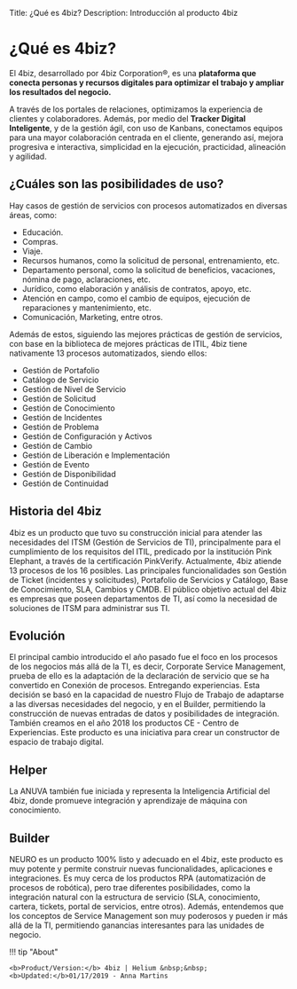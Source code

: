 Title: ¿Qué es 4biz?
Description: Introducción al producto 4biz

# ¿Qué es 4biz?

El 4biz, desarrollado por 4biz Corporation®, es una **plataforma 
que conecta personas y recursos digitales para optimizar el trabajo y ampliar 
los resultados del negocio.**

A través de los portales de relaciones, optimizamos la experiencia de clientes y 
colaboradores. Además, por medio del **Tracker Digital Inteligente**, y de la gestión ágil, 
con uso de Kanbans, conectamos equipos para una mayor colaboración centrada en el cliente, 
generando así, mejora progresiva e interactiva, simplicidad en la ejecución, practicidad, 
alineación y agilidad.

¿Cuáles son las posibilidades de uso?
--------------------------------------

Hay casos de gestión de servicios con procesos automatizados en diversas áreas, como:

*   Educación.
*   Compras.
*   Viaje.
*   Recursos humanos, como la solicitud de personal, entrenamiento, etc.
*   Departamento personal, como la solicitud de beneficios, vacaciones, nómina de pago, aclaraciones, etc.
*   Jurídico, como elaboración y análisis de contratos, apoyo, etc.
*   Atención en campo, como el cambio de equipos, ejecución de reparaciones y mantenimiento, etc.
*   Comunicación, Marketing, entre otros.

Además de estos, siguiendo las mejores prácticas de gestión de servicios, con base en la 
biblioteca de mejores prácticas de ITIL, 4biz tiene nativamente 13 procesos automatizados, 
siendo ellos:

*   Gestión de Portafolio
*   Catálogo de Servicio
*   Gestión de Nivel de Servicio
*   Gestión de Solicitud
*   Gestión de Conocimiento
*   Gestión de Incidentes
*   Gestión de Problema
*   Gestión de Configuración y Activos
*   Gestión de Cambio
*   Gestión de Liberación e Implementación
*   Gestión de Evento
*   Gestión de Disponibilidad
*   Gestión de Continuidad

Historia del 4biz
--------------------

4biz es un producto que tuvo su construcción inicial para atender las
necesidades del ITSM (Gestión de Servicios de TI), principalmente para
el cumplimiento de los requisitos del ITIL, predicado por la institución Pink Elephant,
a través de la certificación PinkVerify. Actualmente, 4biz atiende 13 procesos
de los 16 posibles. Las principales funcionalidades son Gestión de Ticket
(incidentes y solicitudes), Portafolio de Servicios y Catálogo, Base de
Conocimiento, SLA, Cambios y CMDB. El público objetivo actual del 4biz es
empresas que poseen departamentos de TI, así como la necesidad de soluciones de
ITSM para administrar sus TI.

Evolución
------------

El principal cambio introducido el año pasado fue el foco en los procesos de
los negocios más allá de la TI, es decir, Corporate Service Management, prueba de ello es la
adaptación de la declaración de servicio que se ha convertido en Conexión de procesos.
Entregando experiencias. Esta decisión se basó en la capacidad de nuestro Flujo de
Trabajo de adaptarse a las diversas necesidades del negocio, y en el Builder, permitiendo
la construcción de nuevas entradas de datos y posibilidades de integración. También
creamos en el año 2018 los productos CE - Centro de Experiencias. Este producto es
una iniciativa para crear un constructor de espacio de trabajo digital.

Helper
-----

La ANUVA también fue iniciada y representa la Inteligencia Artificial del 4biz,
donde promueve integración y aprendizaje de máquina con conocimiento.

Builder
-----

NEURO es un producto 100% listo y adecuado en el 4biz, este producto es muy
potente y permite construir nuevas funcionalidades, aplicaciones e integraciones. Es muy
cerca de los productos RPA (automatización de procesos de robótica), pero trae
diferentes posibilidades, como la integración natural con la estructura de servicio
(SLA, conocimiento, cartera, tickets, portal de servicios, entre
otros). Además, entendemos que los conceptos de Service Management son muy
poderosos y pueden ir más allá de la TI, permitiendo ganancias interesantes para las
unidades de negocio.

!!! tip "About"

    <b>Product/Version:</b> 4biz | Helium &nbsp;&nbsp;
    <b>Updated:</b>01/17/2019 - Anna Martins

